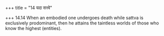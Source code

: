 +++
title = "14 यदा सत्त्वे"

+++
14.14 When an embodied one undergoes death while sattva is exclusively
prodominant, then he attains the taintless worlds of those who know the
highest (entities).
